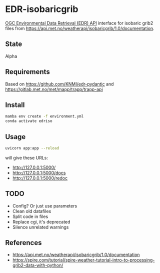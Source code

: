 # EDR-isobaricgrib

[OGC Environmental Data Retrieval (EDR) API](https://ogcapi.ogc.org/edr/) interface for isobaric grib2 files from <https://api.met.no/weatherapi/isobaricgrib/1.0/documentation>.

## State

Alpha

## Requirements

Based on <https://github.com/KNMI/edr-pydantic> and <https://gitlab.met.no/met/mapp/trapp/trapp-api>

## Install

```bash
mamba env create -f environment.yml
conda activate edriso
```

## Usage

```bash
uvicorn app:app --reload
```

will give these URLs:

- <http://127.0.0.1:5000/>
- <http://127.0.0.1:5000/docs>
- <http://127.0.0.1:5000/redoc>

## TODO

- Config? Or just use parameters
- Clean old datafiles
- Split code in files
- Replace cgi, it's deprecated
- Silence unrelated warnings

## References

- <https://api.met.no/weatherapi/isobaricgrib/1.0/documentation>
- <https://spire.com/tutorial/spire-weather-tutorial-intro-to-processing-grib2-data-with-python/>
